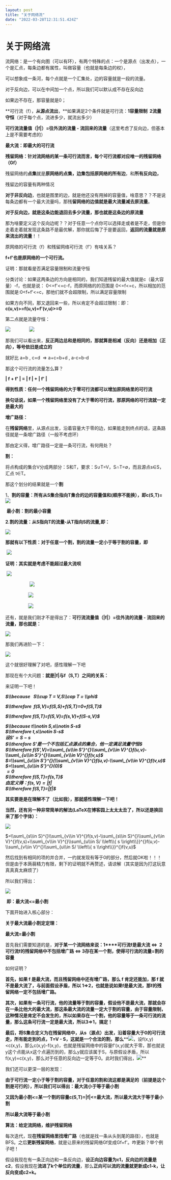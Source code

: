 ```yaml
---
layout: post
title: "关于网络流"
date: "2022-03-28T12:31:51.424Z"
---
```

关于网络流
=====

流网络：是一个有向图（可以有环），有两个特殊的点：一个是源点（出发点），一个是汇点，每条边都有属性，叫做容量（也就是每条边的权），

可以想象成一条河，每个点就是一个汇集处，边的容量就是一段的流量。

对于反向边，可以在中间加一个点，所以我们可以默认成不存在反向边

如果边不存在，那容量就是0；

**可行流（f），**从源点流出**，**如果满足2个条件就是可行流：**1容量限制  2流量守恒**（对于每个点，流进多少，就流出多少）

**可行流流量值（|f|）=往外流的流量 - 流回来的流量**（这里考虑了反向边，但基本上是不需要考虑的）

**最大流：即最大的可行流**

**残留网络：针对流网络的某一条可行流而言，每个可行流都对应唯一的残留网络（Gf）**

残留网络的**点集**就是**原网络的点集，边集包括原网络的所有边**，和**所有反向边，**

残留边的容量有两种情况

**对于非反向边**，也就是图里的边，就是他还没有用掉的容量值，啥意思？？不是说每条边都有一个最大流量吗，那残**留网络的边值就是最大流量减去原流量**。

**对于反向边，就是这条边能退回去多少流量，那也就是这条边的原流量**

那为啥要定义这个反向边呢？？对于任意一个点你可以选择走或者是不走，但是你走着走着就发现这条路不是最优解，那你就后悔了于是要返回，**返回的流量就是原来流出的流量**！！  
  

原网络的可行流（f）和残留网络可行流（f’）有啥关系？

**f+f’也是原网络的一个可行流。**

证明：那就看是否满足容量限制和流量守恒

分类讨论：如果这两条边的方向是相同的，我们知道残留的最大值就是c（最大容量）-f，也就是说： 0<=f'<=c-f，而原网络的的范围是 0<=f<=c，所以相加的范围就是:0<f+f'<=c，那他们就不会超限制，所以满足容量限制

如果方向不同，那又退回来一些，所以肯定不会超过限制：即：**c(u,v)>=f(u,v)+f'(v,u)>=0**

第二点就是流量守恒：

![](https://img2022.cnblogs.com/blog/2744746/202203/2744746-20220327100916226-661756971.png)               **![](https://img2022.cnblogs.com/blog/2744746/202203/2744746-20220327101038287-1106706428.png)**

那我们可以看出来，**反正两边总和是相同的，那就算是相减（反向）还是相加（正向），等号依旧是成立的**

就好比 a=b , c=d  => a+c=b+d , a-c=b-d

那这个可行流的流量怎么算？

**| f + f' | = | f | + | f' |**

**得到性质：任何一个残留网络的大于零可行流都可以增加原网络里的可行流**

**换句话说，如果一个残留网络里没有了大于零的可行流，那原网络的可行流就一定是最大的**

**增广路径：**

在**残留网络**里，从源点出发，沿着容量大于零的边，如果能走到终点的话，这条路径就是一条增广路径（一般不考虑环）

那由定义得，增广路径一定是一条可行流，有何用处？

**割：**

将点构成的集合V分成两部分：S和T，要求：S∪T=V，S∩T=∅，而且源点s∈S，汇点 t∈T。

那这个划分的结果就是一个**割**

1、**割的容量：所有从S集合指向T集合的边的容量值和(顺序不能换），****即c(S,T)=****![](https://img2022.cnblogs.com/blog/2744746/202203/2744746-20220327111401359-1401590089.png)**

 **最小割：割的最小容量**

**2.割的流量：从S指向T的流量-从T指向S的流量,即：**

****![](https://img2022.cnblogs.com/blog/2744746/202203/2744746-20220327111748336-1802025296.png)****

**那就有以下性质：对于任意一个割，割的流量一定小于等于割的容量，即**

 **![](https://img2022.cnblogs.com/blog/2744746/202203/2744746-20220327112359039-1293257641.png)**

**证明：其实就是考虑不能超过最大流呗**

 ******![](https://img2022.cnblogs.com/blog/2744746/202203/2744746-20220327111748336-1802025296.png)******

 　　  　　  ![](https://img2022.cnblogs.com/blog/2744746/202203/2744746-20220327112924928-1217261978.png)

 　　　　   ![](https://img2022.cnblogs.com/blog/2744746/202203/2744746-20220327113107669-1419335787.png)

　　　　    ![](https://img2022.cnblogs.com/blog/2744746/202203/2744746-20220327113301484-2021579182.png)

还有，就是我们刚才不是得出了：**可行流流量值（|f|）=往外流的流量 - 流回来的流量，那也就是：**

![](https://img2022.cnblogs.com/blog/2744746/202203/2744746-20220327115340581-1054479892.png)

那我们再进阶一下：

![](https://img2022.cnblogs.com/blog/2744746/202203/2744746-20220327174705120-753661849.png)

这个就很好理解了对吧，感性理解一下吧 

那现在有个大问题：**就是|f|与f（S,T）之间的关系：**

来证明一下吧！

_**$\\because   S\\cup T = V,S\\cap T = \\phi$**_

_**$\\therefore  f(S,V)=f(S,S)+f(S,T)=0+f(S,T)$**_

_**$\\therefore f(S,T)=f(S,V)=f(s,V)+f(S-s,V)$**_

_**$\\because t\\notin S,s\\notin S-s$**_  
_**$\\therefore t,s\\notin S-s$**_  
_**$设S'=S-s$**_  
_**$\\therefore S'是一个不包括汇点源点的集合，他一定满足流量守恒$**_  
_**$\\therefore f(S',V)=\\sum\_{u\\in S'}^{}\\sum\_{v\\in V}^{}f(u,v)- \\sum\_{u\\in S'}^{}\\sum\_{v\\in V}^{}f(v,u)$**_  
_**$=\\sum\_{u\\in S'}^{}(\\sum\_{v\\in V}^{}f(u,v)-\\sum\_{v\\in V}^{}f(v,u)$**_  
_**$=\\sum\_{u\\in S'}^{}(0)$**_  
_**$=0$**_  
_**$\\therefore f(S,T)=f(s,T)$**_  
_**$由定义得：f(s,V)=|f|$**_  
_**$\\therefore f(S,T)=|f|$**_

**其实要是是在理解不了（比如我），那就感性理解一下吧！**

**当然，还有另一种非常简单的解法(LaTeX在博客园上太太太丑了，所以还是换回来了那个字体）：**

**![](https://img2022.cnblogs.com/blog/2744746/202203/2744746-20220328184852914-1001863131.png)**

$=\\sum\_{s\\in S}^{}\\sum\_{v\\in V}^{}f(s,v)-\\sum\_{s\\in S}^{}\\sum\_{v\\in V}^{}f(v,s)+\\sum\_{v\\in V}^{}\\sum\_{u\\in S/ \\left\\{ s \\right\\}}^{}f(u,v)-\\sum\_{v\\in V}^{}\\sum\_{u\\in S/ \\left\\{ s \\right\\}}^{}f(v,u)$

然后找到有相同的项的并合并，一约就发现有等于0的部分，然后就OK啦！！！但是由于本蒟蒻精力有限，剩下的证明就不再赘述，请谅解（其实是因为打这玩意真真真太麻烦了）

所以我们得出：

**![](https://img2022.cnblogs.com/blog/2744746/202203/2744746-20220328100657082-1917884997.png)**

 **即：最大流<=最小割** 

下面开始进入核心部分：

**关于最大流最小割定定理：**

**最大流=最小割**

首先我们需要知道的是，**对于某一个流网络来说：1****可行流f是最大流 <=>  2可行流f的残留网络中不包括增广路 <=> 3存在某一个割，使得可行流的流量=割的容量**

如何证明？

**首先，如果 f 是最大流，而且残留网络中还有增广路，那么 f 肯定还能加，那 f 就不是最大流了，与前面假设矛盾，所以 1=>2，也就是说如果f是最大流，那f的残留网络一定不包括增广路。**

**其次，如果有一条可行流，他的流量等于割的容量，假设他不是最大流，那就会存在一条比他大的最大流，那这条最大流的流量一定大于割的容量，由于容量限制，这种情况是肯定不会发生的，所以如果存在一个割，他的容量等于一条可行流的流量，那么这条可行流一定是最大流，所以3=>1，搞定！**

**最后，将S集合定义为在残留网络中，从s（源点）出发，沿着容量大于0的可行流走，所有能走到的点，T=V - S，这就是一个合法的割，那么****![](https://img2022.cnblogs.com/blog/2744746/202203/2744746-20220328151221476-72456664.png)，设f(x,y)<c(x,y)，那么c(x,y)-f(x,y)，也就是残留网络中的容量f'(x,y)就大于零，那也就说y这个点能从x这个点遍历到的，那么y就应该属于S，与原假设矛盾，所以f(x,y)=c(x,y)，那么对于任意的反向边一定等于0。此时我们得出，![](https://img2022.cnblogs.com/blog/2744746/202203/2744746-20220328152807828-332451525.png)**

我们还可以更深一层的发现：

**由于可行流一定小于等于割的容量，对于任意的割和流这都是满足的（前提是这个割是可行的），所以我们可以得出：最大流小于等于最小割**

**又因为最小割<=某一个割的容量c(S,T)=|f|<=最大流，所以最大流大于等于最小割**

**所以最大流等于最小割**

**算法：给定流网络，维护残留网络**

每次迭代，现**在残留网络里找增广路**（也就是找一条从头到尾的路径），也就是BFS。之后**更新残留网络**，就是让原来的残留网络Gf变成Gf+f'。咋更新？举个例子吧！

假设我现在有一条正向边和一条反向边，**设正向边容量为c1，反向边的流量是c2**，假设我现在**流进了k个单位的流量**，那么**正向可以流的流量就更新成c1-k，让反向变成c2+k。**